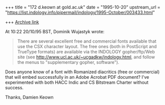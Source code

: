 +++
title = "172 d.keown at gold.ac.uk"
date = "1995-10-20"
upstream_url = "https://list.indology.info/pipermail/indology/1995-October/003433.html"

+++
[Archive link](https://list.indology.info/pipermail/indology/1995-October/003433.html)

At 10:22 20/10/95 BST, Dominik Wujastyk wrote:

 >There are several excellent free and commercial fonts available that use
>the CSX character layout.  The free ones (both in PostScript and
>TrueType formats) are available via the INDOLOGY gopher/ftp/Web site
>(see http://www.ucl.ac.uk/~ucgadkw/indology.html, and follow the menus
>to "supplementary gopher, software").

Does anyone know of a font with Romanized diacritics (free or commercial)
that will embed successfully in an Adobe Acrobat PDF document? I've
experimented with both HACC Indic and CS Bitstream Charter without success. 

Thanks,
Damien Keown






